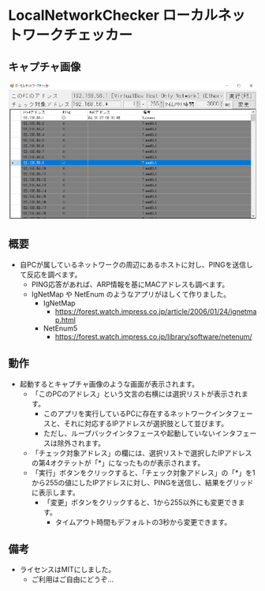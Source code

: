 # LocalNetworkChecker ローカルネットワークチェッカー

## キャプチャ画像
![Main screen capture image](./img/main_screen.png "Main screen capture image")

## 概要

- 自PCが属しているネットワークの周辺にあるホストに対し、PINGを送信して反応を調べます。
  - PING応答があれば、ARP情報を基にMACアドレスも調べます。
  - IgNetMap や NetEnum のようなアプリがほしくて作りました。
    - IgNetMap
      - https://forest.watch.impress.co.jp/article/2006/01/24/ignetmap.html
    - NetEnum5
      - https://forest.watch.impress.co.jp/library/software/netenum/

## 動作

- 起動するとキャプチャ画像のような画面が表示されます。
  - 「このPCのアドレス」という文言の右横には選択リストが表示されます。
    - このアプリを実行しているPCに存在するネットワークインタフェースと、それに対応するIPアドレスが選択肢として並びます。
    - ただし、ループバックインタフェースや起動していないインタフェースは除外されます。
  - 「チェック対象アドレス」の欄には、選択リストで選択したIPアドレスの第4オクテットが「*」になったものが表示されます。
  - 「実行」ボタンをクリックすると、「チェック対象アドレス」の「*」を1から255の値にしたIPアドレスに対し、PINGを送信し、結果をグリッドに表示します。
    - 「変更」ボタンをクリックすると、1から255以外にも変更できます。
      - タイムアウト時間もデフォルトの3秒から変更できます。

## 備考

- ライセンスはMITにしました。
  - ご利用はご自由にどうぞ…
